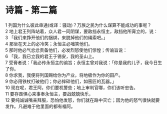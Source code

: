 # 诗篇 - 第二篇
  
 1 列国为什么彼此串通(或译：骚动)？万族之民为什么谋算不能成功的事呢？  
 2 地上君王列阵站着，众人君一同阴谋，要敌挡永恒主，敌挡他所膏立的，说：  
 3 「我们来挣开他们的捆绑，来脱掉他们的绳索吧。」  
 4 那坐在天上的必冷笑；永恒主必嗤笑他们。  
 5 那时他必气忿忿责备他们，必发烈怒使他们惊惶；传谕旨说：  
 6 「我，我已立我的君王于锡安，我的圣山上。  
 7 受膏者说：「我必传永恒主的谕旨；永恒主曾对我说：「你是我的儿子，我今日生了你。  
 8 你求我，我便将列国赐给你为产业，将地极作为你的田产。  
 9 你必用铁杖打破他们；你必摔碎他们，如窑匠的瓦器。」  
 10 现在呢，君王阿，你们要机警些；地上审判官哪，你们该听忠告。  
 11 要存畏惧心来事奉永恒主，要战兢兢快乐，  
 12 要纯诚诚嘴亲拜服，恐怕他发怒，你们就在路中灭亡；因为他的怒气很快就要发作。凡避难于他里面的都有福阿。